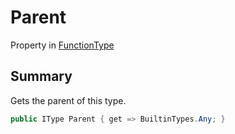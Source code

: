 # Parent

Property in [FunctionType](/api/csharp/yarn.functiontype.md)

## Summary


Gets the parent of this type.


```csharp
public IType Parent { get => BuiltinTypes.Any; }
```

